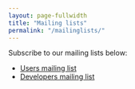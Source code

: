 ```yaml
---
layout: page-fullwidth
title: "Mailing lists"
permalink: "/mailinglists/"
---
```


Subscribe to our mailing lists below:

* [Users mailing list](http://groups.google.com/group/dkpro-bigdata-users)
* [Developers mailing list](http://groups.google.com/group/dkpro-bigdata-developers)
